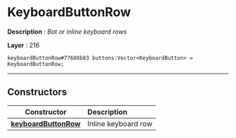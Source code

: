 # KeyboardButtonRow

**Description** : *Bot or inline keyboard rows*

**Layer** : 216

```tl
keyboardButtonRow#77608b83 buttons:Vector<KeyboardButton> = KeyboardButtonRow;
```

---

## Constructors

| Constructor | Description |
| :---: | :--- |
| [**keyboardButtonRow**](constructor/keyboardButtonRow) | Inline keyboard row |